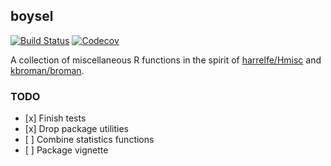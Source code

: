 
boysel
------

[![Build Status](https://travis-ci.org/sboysel/boysel.svg?branch=master)](https://travis-ci.org/sboysel/boysel) [![Codecov](https://codecov.io/gh/sboysel/boysel/branch/master/graph/badge.svg)](https://codecov.io/gh/sboysel/boysel)

<!-- [![Travis](https://img.shields.io/travis/sboysel/boysel.svg?style=flat-square)](https://travis-ci.org/sboysel/boysel) -->
<!-- [![Codecov](https://img.shields.io/codecov/c/github/sboysel/boysel.svg?style=flat-square)](https://codecov.io/gh/sboysel/boysel) -->
<!-- [![Version](https://img.shields.io/badge/calver-2017.7.15.9000-brightgreen.svg?style=flat-square)](http://calver.org/) -->
<!-- [![License](https://img.shields.io/badge/license-GPL--3-blue.svg?style=flat-square)](https://www.gnu.org/licenses/gpl-3.0.en.html) -->
A collection of miscellaneous R functions in the spirit of [harrelfe/Hmisc](https://github.com/harrelfe/Hmisc) and [kbroman/broman](https://github.com/kbroman/broman).

### TODO

-   \[x\] Finish tests
-   \[x\] Drop package utilities
-   \[ \] Combine statistics functions
-   \[ \] Package vignette
